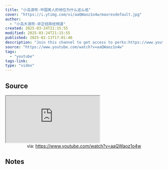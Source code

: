 ```yaml
---
title: "小岛浪吹-中国男人的地位为什么这么低"
cover: "https://i.ytimg.com/vi/aaQWaoz1o4w/maxresdefault.jpg"
author:
  - "小岛大浪吹-非正经政经频道"
created: 2025-03-24T21:15:55
modified: 2025-03-24T21:15:55
published: 2025-02-13T17:01:46
description: "Join this channel to get access to perks:https://www.youtube.com/channel/UCYPT3wl0MgbOz63ho166KOw/join欢迎使用与我合作多年的机场：https://docs.xiaodaodalangchui.com/国内想要开美股账户的朋友终于有办法啦 专属开户福利链接（有港卡）：https://reurl"
source: "https://www.youtube.com/watch?v=aaQWaoz1o4w"
tags:
  - "youtube"
tags-link:
type: "video"
---
```

## Source

<iframe src="https://www.youtube.com/embed/aaQWaoz1o4w" allow="accelerometer; autoplay; clipboard-write; encrypted-media; gyroscope; picture-in-picture; web-share" referrerpolicy="strict-origin-when-cross-origin" allowfullscreen></iframe>
<center>via: <a href='https://www.youtube.com/watch?v=aaQWaoz1o4w' target='_blank' class='external-link'>https://www.youtube.com/watch?v=aaQWaoz1o4w</a></center>

## Notes

